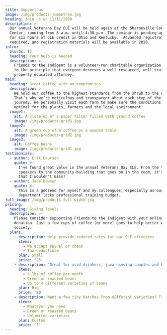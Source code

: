 ```yaml
---
title: Support us
image: /img/products-jumbotron.jpg
heading: Join us on 11/11/2020
description: >-
  Our annual Veterans Day CLE will be held again at the Sharonville Convention
  Center, running from 8 a.m. until 4:30 p.m. The seminar is pending approval
  for six hours of CLE credit in Ohio and Kentucky.  Advanced registration is
  required, and registration materials will be available in 2020.
intro:
  blurbs: []
  heading: Your help is needed
  description: >-
    Friends to the Indigent is a volunteer-run charitable organization committed
    to the principle that everyone deserves a well resourced, well trained and
    properly educated attorney.
main:
  heading: Great coffee with no compromises
  description: >
    We hold our coffee to the highest standards from the shrub to the cup.
    That’s why we’re meticulous and transparent about each step of the coffee’s
    journey. We personally visit each farm to make sure the conditions are
    optimal for the plants, farmers and the local environment.
  image1:
    alt: A close-up of a paper filter filled with ground coffee
    image: /img/products-grid3.jpg
  image2:
    alt: A green cup of a coffee on a wooden table
    image: /img/products-grid2.jpg
  image3:
    alt: Coffee beans
    image: /img/products-grid1.jpg
testimonials:
  - author: Erik Laursen
    quote: >-
      I've found great value in the annual Veterans Day CLE. From the top-notch
      speakers to the community-building that goes on in the room, it's an event
      that I wouldn't miss!
  - author: Jane Dawson
    quote: >-
      This is a godsend for myself and my colleagues, especially as our
      department lacks professional training budget.
full_image: /img/products-full-width.jpg
pricing:
  heading: Giving levels
  description: >-
    Please consider supporting Friends to the Indigent with your online
    donation. Just a few cups of coffee (or more) goes to help better our
    society.
  plans:
    - description: Help provide reduced rates for our CLE attendees
      items:
        - We accept PayPal or check
        - Tax-deductible
      plan: Small
      price: '25'
    - description: 'Great for avid drinkers, java-nsoving couples and bigger crowds'
      items:
        - 6 lbs of coffee per month
        - Green or roasted beans
        - Up to 4 different varieties of beans
      plan: Big
      price: '80'
    - description: Want a few tiny batches from different varieties? Try our custom plan
      items:
        - Whatever you need
        - Green or roasted beans
        - Unlimited varieties
      plan: Custom
      price: '?'
---
```



